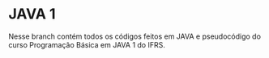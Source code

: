 # JAVA 1
Nesse branch contém todos os códigos feitos em JAVA e pseudocódigo do curso Programação Básica em JAVA 1 do IFRS.
